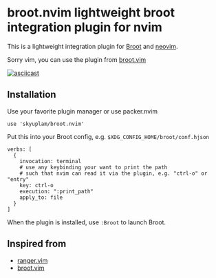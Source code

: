 # broot.nvim lightweight broot integration plugin for nvim

This is a lightweight integration plugin for [Broot](https://github.com/Canop/broot) and [neovim](https://neovim.io/).

Sorry vim, you can use the plugin from [broot.vim](https://gitlab.com/lstwn/broot.vim/-/tree/master)

[![asciicast](https://asciinema.org/a/402488.svg)](https://asciinema.org/a/402488)

## Installation

Use your favorite plugin manager or use packer.nvim

```
use 'skyuplam/broot.nvim'
```

Put this into your Broot config, e.g. `$XDG_CONFIG_HOME/broot/conf.hjson`

```
verbs: [
  {
    invocation: terminal
    # use any keybinding your want to print the path
    # such that nvim can read it via the plugin, e.g. "ctrl-o" or "entry"
    key: ctrl-o
    execution: ":print_path"
    apply_to: file
  }
]
```

When the plugin is installed, use `:Broot` to launch Broot.

## Inspired from

- [ranger.vim](https://github.com/francoiscabrol/ranger.vim)
- [broot.vim](https://gitlab.com/lstwn/broot.vim/-/tree/master)
